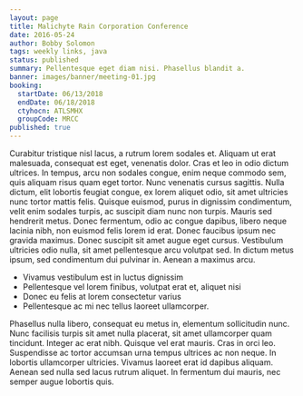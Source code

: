 ```yaml
---
layout: page
title: Malichyte Rain Corporation Conference
date: 2016-05-24
author: Bobby Solomon
tags: weekly links, java
status: published
summary: Pellentesque eget diam nisi. Phasellus blandit a.
banner: images/banner/meeting-01.jpg
booking:
  startDate: 06/13/2018
  endDate: 06/18/2018
  ctyhocn: ATLSMHX
  groupCode: MRCC
published: true
---
```

Curabitur tristique nisl lacus, a rutrum lorem sodales et. Aliquam ut erat malesuada, consequat est eget, venenatis dolor. Cras et leo in odio dictum ultrices. In tempus, arcu non sodales congue, enim neque commodo sem, quis aliquam risus quam eget tortor. Nunc venenatis cursus sagittis. Nulla dictum, elit lobortis feugiat congue, ex lorem aliquet odio, sit amet ultricies nunc tortor mattis felis. Quisque euismod, purus in dignissim condimentum, velit enim sodales turpis, ac suscipit diam nunc non turpis. Mauris sed hendrerit metus. Donec fermentum, odio ac congue dapibus, libero neque lacinia nibh, non euismod felis lorem id erat. Donec faucibus ipsum nec gravida maximus. Donec suscipit sit amet augue eget cursus. Vestibulum ultricies odio nulla, sit amet pellentesque arcu volutpat sed. In dictum metus ipsum, sed condimentum dui pulvinar in. Aenean a maximus arcu.

* Vivamus vestibulum est in luctus dignissim
* Pellentesque vel lorem finibus, volutpat erat et, aliquet nisi
* Donec eu felis at lorem consectetur varius
* Pellentesque ac mi nec tellus laoreet ullamcorper.

Phasellus nulla libero, consequat eu metus in, elementum sollicitudin nunc. Nunc facilisis turpis sit amet nulla placerat, sit amet ullamcorper quam tincidunt. Integer ac erat nibh. Quisque vel erat mauris. Cras in orci leo. Suspendisse ac tortor accumsan urna tempus ultrices ac non neque. In lobortis ullamcorper ultricies. Vivamus laoreet erat id dapibus aliquam. Aenean sed nulla sed lacus rutrum aliquet. In fermentum dui mauris, nec semper augue lobortis quis.
